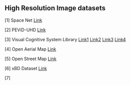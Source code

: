 ## High Resolution Image datasets

[1] Space Net [Link](https://registry.opendata.aws/spacenet/)

[2] PEViD-UHD [Link](https://www.epfl.ch/labs/mmspg/downloads/pevid-uhd/)

[3] Visual Cognitive System Library [Link1](https://www2.vicos.si/Downloads/LUIS34) [Link2](https://www2.vicos.si/Downloads/DUIS131) [Link3](https://www2.vicos.si/Downloads/GUIS107) [Link4](https://www2.vicos.si/Downloads/DFGTSD)

[4] Open Aerial Map [Link](https://map.openaerialmap.org/#/-18.45703125,18.47960905583197,3?_k=tvz89h)

[5] Open Street Map [Link](https://wiki.openstreetmap.org/wiki/Planet.osm)

[6] xBD Dataset [Link](https://xview2.org/dataset)

[7] 


